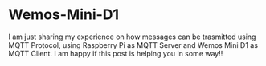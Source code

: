 # Wemos-Mini-D1

I am just sharing my experience on how messages can be trasmitted using MQTT Protocol, using Raspberry Pi as MQTT Server and Wemos Mini D1 as MQTT Client. I am happy if this post is helping you in some way!!
